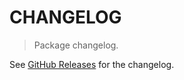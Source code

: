 # CHANGELOG

> Package changelog.

See [GitHub Releases](https://github.com/stdlib-js/stats-base-nanmax-by/releases) for the changelog.